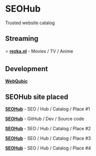 # SEOHub
Trusted website catalog

## Streaming

⭐ **[rezka.nl](https://rezka.nl/)** - Movies / TV / Anime 

## Development
**[WebQubic](https://webqubic.pages.dev/)**
## SEOHub site placed
**[SEOHub](https://seohub.pages.dev/)** - SEO / Hub / Catalog / Place #1

**[SEOHub](https://github.com/ArsikPy/seohub/)** - GitHub / Dev / Source code 

**[SEOHub](https://seohubb.netlify.app/)** - SEO / Hub / Catalog / Place #2

**[SEOHub](https://seohub.onrender.com/)** - SEO / Hub / Catalog / Place #3

**[SEOHub](https://arsikpy.github.io/seohub/)** - SEO / Hub / Catalog / Place #4
